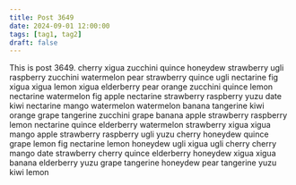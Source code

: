 ```yaml
---
title: Post 3649
date: 2024-09-01 12:00:00
tags: [tag1, tag2]
draft: false
---
```

This is post 3649.
cherry
xigua
zucchini
quince
honeydew
strawberry
ugli
raspberry
zucchini
watermelon
pear
strawberry
quince
ugli
nectarine
fig
xigua
xigua
lemon
xigua
elderberry
pear
orange
zucchini
quince
lemon
nectarine
watermelon
fig
apple
nectarine
strawberry
raspberry
yuzu
date
kiwi
nectarine
mango
watermelon
watermelon
banana
tangerine
kiwi
orange
grape
tangerine
zucchini
grape
banana
apple
strawberry
raspberry
lemon
nectarine
quince
elderberry
watermelon
strawberry
xigua
xigua
mango
apple
strawberry
raspberry
ugli
yuzu
cherry
honeydew
quince
grape
lemon
fig
nectarine
lemon
honeydew
ugli
xigua
ugli
cherry
cherry
mango
date
strawberry
cherry
quince
elderberry
honeydew
xigua
xigua
banana
elderberry
yuzu
grape
tangerine
honeydew
pear
tangerine
yuzu
kiwi
lemon
